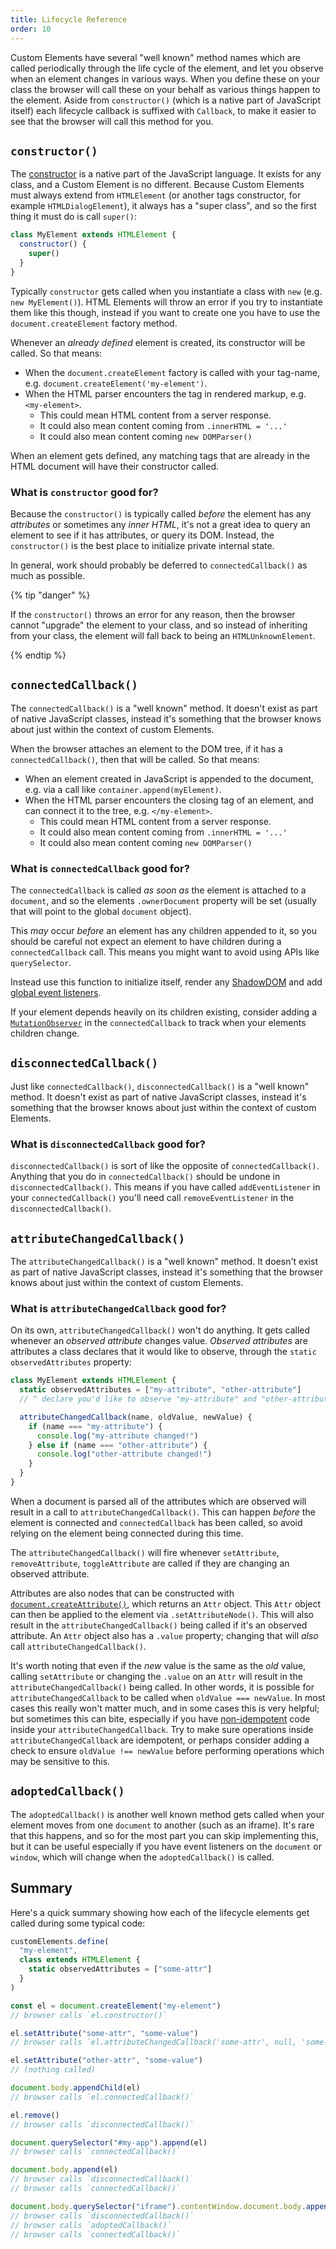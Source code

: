 ```yaml
---
title: Lifecycle Reference
order: 10
---
```


Custom Elements have several "well known" method names which are called periodically through the life cycle of the
element, and let you observe when an element changes in various ways. When you define these on your class the browser
will call these on your behalf as various things happen to the element. Aside from `constructor()` (which is a native
part of JavaScript itself) each lifecycle callback is suffixed with `Callback`, to make it easier to see that the
browser will call this method for you.

## `constructor()`

The [constructor][constructor] is a native part of the JavaScript language. It exists for any class, and a Custom
Element is no different. Because Custom Elements must always extend from `HTMLElement` (or another tags constructor, for
example `HTMLDialogElement`), it always has a "super class", and so the first thing it must do is call `super()`:

```js
class MyElement extends HTMLElement {
  constructor() {
    super()
  }
}
```

Typically `constructor` gets called when you instantiate a class with `new` (e.g. `new MyElement()`). HTML Elements will
throw an error if you try to instantiate them like this though, instead if you want to create one you have to use the
`document.createElement` factory method.

Whenever an _already defined_ element is created, its constructor will be called. So that means:

- When the `document.createElement` factory is called with your tag-name, e.g. `document.createElement('my-element')`.
- When the HTML parser encounters the tag in rendered markup, e.g. `<my-element>`.
  - This could mean HTML content from a server response.
  - It could also mean content coming from `.innerHTML = '...'`
  - It could also mean content coming `new DOMParser()`

When an element gets defined, any matching tags that are already in the HTML document will have their constructor
called.

### What is `constructor` good for?

Because the `constructor()` is typically called _before_ the element has any _attributes_ or sometimes any _inner HTML_,
it's not a great idea to query an element to see if it has attributes, or query its DOM. Instead, the `constructor()` is
the best place to initialize private internal state.

In general, work should probably be deferred to `connectedCallback()` as much as possible.

{% tip "danger" %}

If the `constructor()` throws an error for any reason, then the browser cannot "upgrade" the element to your class, and
so instead of inheriting from your class, the element will fall back to being an `HTMLUnknownElement`.

{% endtip %}

[constructor]: https://developer.mozilla.org/en-US/docs/Web/JavaScript/Reference/Classes/constructor

## `connectedCallback()`

The `connectedCallback()` is a "well known" method. It doesn't exist as part of native JavaScript classes, instead it's
something that the browser knows about just within the context of custom Elements.

When the browser attaches an element to the DOM tree, if it has a `connectedCallback()`, then that will be called. So
that means:

- When an element created in JavaScript is appended to the document, e.g. via a call like `container.append(myElement)`.
- When the HTML parser encounters the closing tag of an element, and can connect it to the tree, e.g. `</my-element>`.
  - This could mean HTML content from a server response.
  - It could also mean content coming from `.innerHTML = '...'`
  - It could also mean content coming `new DOMParser()`

### What is `connectedCallback` good for?

The `connectedCallback` is called _as soon as_ the element is attached to a `document`, and so the elements
`.ownerDocument` property will be set (usually that will point to the global `document` object).

This _may_ occur _before_ an element has any children appended to it, so you should be careful not expect an element to
have children during a `connectedCallback` call. This means you might want to avoid using APIs like `querySelector`.

Instead use this function to initialize itself, render any [ShadowDOM][shadowdom] and add [global event
listeners][events].

[shadowdom]: /learn/components/shadowdom
[events]: /learn/components/events

If your element depends heavily on its children existing, consider adding a
[`MutationObserver`](https://developer.mozilla.org/en-US/docs/Web/API/MutationObserver) in the `connectedCallback` to
track when your elements children change.

## `disconnectedCallback()`

Just like `connectedCallback()`, `disconnectedCallback()` is a "well known" method. It doesn't exist as part of native
JavaScript classes, instead it's something that the browser knows about just within the context of custom Elements.

### What is `disconnectedCallback` good for?

`disconnectedCallback()` is sort of like the opposite of `connectedCallback()`. Anything that you do in
`connectedCallback()` should be undone in `disconnectedCallback()`. This means if you have called `addEventListener` in
your `connectedCallback()` you'll need call `removeEventListener` in the `disconnectedCallback()`.

## `attributeChangedCallback()`

The `attributeChangedCallback()` is a "well known" method. It doesn't exist as part of native JavaScript classes,
instead it's something that the browser knows about just within the context of custom Elements.

### What is `attributeChangedCallback` good for?

On its own, `attributeChangedCallback()` won't do anything. It gets called whenever an _observed attribute_ changes
value. _Observed attributes_ are attributes a class declares that it would like to observe, through the
`static observedAttributes` property:

```js
class MyElement extends HTMLElement {
  static observedAttributes = ["my-attribute", "other-attribute"]
  // ^ declare you'd like to observe "my-attribute" and "other-attribute"

  attributeChangedCallback(name, oldValue, newValue) {
    if (name === "my-attribute") {
      console.log("my-attribute changed!")
    } else if (name === "other-attribute") {
      console.log("other-attribute changed!")
    }
  }
}
```

When a document is parsed all of the attributes which are observed will result in a call to
`attributeChangedCallback()`. This can happen _before_ the element is connected and `connectedCallback` has been called,
so avoid relying on the element being connected during this time.

The `attributeChangedCallback()` will fire whenever `setAttribute`, `removeAttribute`, `toggleAttribute` are called if
they are changing an observed attribute.

Attributes are also nodes that can be constructed with [`document.createAttribute()`][createattribute], which returns an
`Attr` object. This `Attr` object can then be applied to the element via `.setAttributeNode()`. This will also result in
the `attributeChangedCallback()` being called if it's an observed attribute. An `Attr` object also has a `.value`
property; changing that will _also_ call `attributeChangedCallback()`.

It's worth noting that even if the _new_ value is the same as the _old_ value, calling `setAttribute` or changing the
`.value` on an `Attr` will result in the `attributeChangedCallback()` being called. In other words, it is possible for
`attributeChangedCallback` to be called when `oldValue === newValue`. In most cases this really won't matter much, and
in some cases this is very helpful; but sometimes this can bite, especially if you have
[non-idempotent](https://en.wikipedia.org/wiki/Idempotence#Computer_science_examples) code inside your
`attributeChangedCallback`. Try to make sure operations inside `attributeChangedCallback` are idempotent, or perhaps
consider adding a check to ensure `oldValue !== newValue` before performing operations which may be sensitive to this.

[createattribute]: https://developer.mozilla.org/en-US/docs/Web/API/Document/createAttribute

## `adoptedCallback()`

The `adoptedCallback()` is another well known method gets called when your element moves from one `document` to another
(such as an iframe). It's rare that this happens, and so for the most part you can skip implementing this, but it can be
useful especially if you have event listeners on the `document` or `window`, which will change when the
`adoptedCallback()` is called.

## Summary

Here's a quick summary showing how each of the lifecycle elements get called during some typical code:

```js
customElements.define(
  "my-element",
  class extends HTMLElement {
    static observedAttributes = ["some-attr"]
  }
)

const el = document.createElement("my-element")
// browser calls `el.constructor()`

el.setAttribute("some-attr", "some-value")
// browser calls `el.attributeChangedCallback('some-attr', null, 'some-value')`

el.setAttribute("other-attr", "some-value")
// (nothing called)

document.body.appendChild(el)
// browser calls `el.connectedCallback()`

el.remove()
// browser calls `disconnectedCallback()`

document.querySelector("#my-app").append(el)
// browser calls `connectedCallback()`

document.body.append(el)
// browser calls `disconnectedCallback()`
// browser calls `connectedCallback()`

document.body.querySelector("iframe").contentWindow.document.body.append(el)
// browser calls `disconnectedCallback()`
// browser calls `adoptedCallback()`
// browser calls `connectedCallback()`
```

